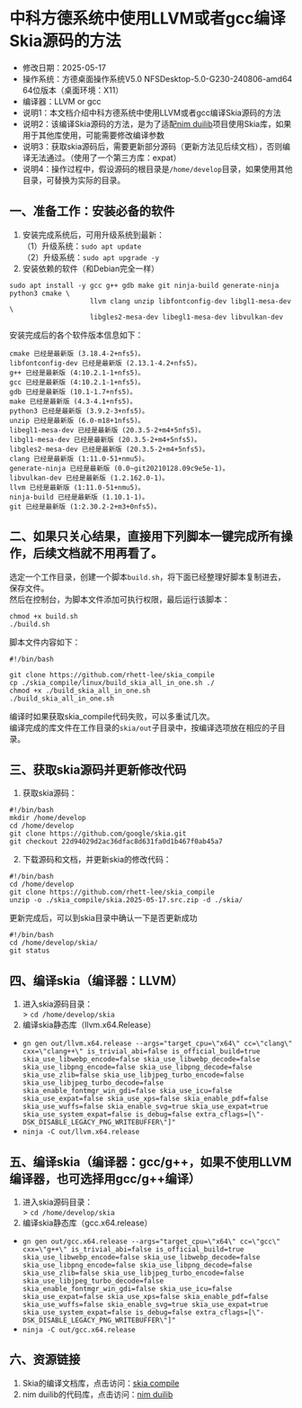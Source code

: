 # 中科方德系统中使用LLVM或者gcc编译Skia源码的方法 - 修改日期：2025-05-17 - 操作系统：方德桌面操作系统V5.0 NFSDesktop-5.0-G230-240806-amd64 64位版本（桌面环境：X11） - 编译器：LLVM or gcc - 说明1：本文档介绍中科方德系统中使用LLVM或者gcc编译Skia源码的方法 - 说明2：该编译Skia源码的方法，是为了适配[nim duilib](https://github.com/rhett-lee/nim_duilib)项目使用Skia库，如果用于其他库使用，可能需要修改编译参数 - 说明3：获取skia源码后，需要更新部分源码（更新方法见后续文档），否则编译无法通过。（使用了一个第三方库：expat） - 说明4：操作过程中，假设源码的根目录是`/home/develop`目录，如果使用其他目录，可替换为实际的目录。## 一、准备工作：安装必备的软件1. 安装完成系统后，可用升级系统到最新：    （1）升级系统：`sudo apt update`    （2）升级系统：`sudo apt upgrade -y`    2. 安装依赖的软件（和Debian完全一样）```sudo apt install -y gcc g++ gdb make git ninja-build generate-ninja python3 cmake \                    llvm clang unzip libfontconfig-dev libgl1-mesa-dev \                    libgles2-mesa-dev libegl1-mesa-dev libvulkan-dev ```安装完成后的各个软件版本信息如下：```cmake 已经是最新版 (3.18.4-2+nfs5)。libfontconfig-dev 已经是最新版 (2.13.1-4.2+nfs5)。g++ 已经是最新版 (4:10.2.1-1+nfs5)。gcc 已经是最新版 (4:10.2.1-1+nfs5)。gdb 已经是最新版 (10.1-1.7+nfs5)。make 已经是最新版 (4.3-4.1+nfs5)。python3 已经是最新版 (3.9.2-3+nfs5)。unzip 已经是最新版 (6.0-m18+1nfs5)。libegl1-mesa-dev 已经是最新版 (20.3.5-2+m4+5nfs5)。libgl1-mesa-dev 已经是最新版 (20.3.5-2+m4+5nfs5)。libgles2-mesa-dev 已经是最新版 (20.3.5-2+m4+5nfs5)。clang 已经是最新版 (1:11.0-51+nmu5)。generate-ninja 已经是最新版 (0.0~git20210128.09c9e5e-1)。libvulkan-dev 已经是最新版 (1.2.162.0-1)。llvm 已经是最新版 (1:11.0-51+nmu5)。ninja-build 已经是最新版 (1.10.1-1)。git 已经是最新版 (1:2.30.2-2+m3+0nfs5)。```## 二、如果只关心结果，直接用下列脚本一键完成所有操作，后续文档就不用再看了。选定一个工作目录，创建一个脚本`build.sh`，将下面已经整理好脚本复制进去，保存文件。    然后在控制台，为脚本文件添加可执行权限，最后运行该脚本： ```chmod +x build.sh./build.sh```脚本文件内容如下：    ```#!/bin/bashgit clone https://github.com/rhett-lee/skia_compilecp ./skia_compile/linux/build_skia_all_in_one.sh ./chmod +x ./build_skia_all_in_one.sh./build_skia_all_in_one.sh```编译时如果获取skia_compile代码失败，可以多重试几次。    编译完成的库文件在工作目录的`skia/out`子目录中，按编译选项放在相应的子目录。    ## 三、获取skia源码并更新修改代码1. 获取skia源码：    ```#!/bin/bashmkdir /home/develop  cd /home/developgit clone https://github.com/google/skia.gitgit checkout 22d94029d2ac36dfac8d631fa0d1b467f0ab45a7```2. 下载源码和文档，并更新skia的修改代码：    ```#!/bin/bashcd /home/developgit clone https://github.com/rhett-lee/skia_compileunzip -o ./skia_compile/skia.2025-05-17.src.zip -d ./skia/``` 更新完成后，可以到skia目录中确认一下是否更新成功```#!/bin/bashcd /home/develop/skia/git status``` ## 四、编译skia（编译器：LLVM）1. 进入skia源码目录：    \> `cd /home/develop/skia`2. 编译skia静态库（llvm.x64.Release） - `gn gen out/llvm.x64.release --args="target_cpu=\"x64\" cc=\"clang\" cxx=\"clang++\" is_trivial_abi=false is_official_build=true skia_use_libwebp_encode=false skia_use_libwebp_decode=false skia_use_libpng_encode=false skia_use_libpng_decode=false skia_use_zlib=false skia_use_libjpeg_turbo_encode=false skia_use_libjpeg_turbo_decode=false skia_enable_fontmgr_win_gdi=false skia_use_icu=false skia_use_expat=false skia_use_xps=false skia_enable_pdf=false skia_use_wuffs=false skia_enable_svg=true skia_use_expat=true skia_use_system_expat=false is_debug=false extra_cflags=[\"-DSK_DISABLE_LEGACY_PNG_WRITEBUFFER\"]"`     - `ninja -C out/llvm.x64.release` ## 五、编译skia（编译器：gcc/g++，如果不使用LLVM编译器，也可选择用gcc/g++编译）1. 进入skia源码目录：    \> `cd /home/develop/skia`2. 编译skia静态库（gcc.x64.release） - `gn gen out/gcc.x64.release --args="target_cpu=\"x64\" cc=\"gcc\" cxx=\"g++\" is_trivial_abi=false is_official_build=true skia_use_libwebp_encode=false skia_use_libwebp_decode=false skia_use_libpng_encode=false skia_use_libpng_decode=false skia_use_zlib=false skia_use_libjpeg_turbo_encode=false skia_use_libjpeg_turbo_decode=false skia_enable_fontmgr_win_gdi=false skia_use_icu=false skia_use_expat=false skia_use_xps=false skia_enable_pdf=false skia_use_wuffs=false skia_enable_svg=true skia_use_expat=true skia_use_system_expat=false is_debug=false extra_cflags=[\"-DSK_DISABLE_LEGACY_PNG_WRITEBUFFER\"]"`     - `ninja -C out/gcc.x64.release`## 六、资源链接1. Skia的编译文档库，点击访问：[skia compile](https://github.com/rhett-lee/skia_compile) 2. nim duilib的代码库，点击访问：[nim duilib](https://github.com/rhett-lee/nim_duilib) 